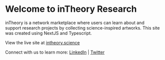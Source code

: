 # Welcome to inTheory Research

inTheory is a network marketplace where users can learn about and support research projects by collecting science-inspired artworks. This site was created using NextJS and Typescript.

View the live site at [intheory.science](https://www.intheory.science)

Connect with us to learn more:
[LinkedIn](https://www.linkedin.com/company/impact-finance-desci/) | [Twitter](https://twitter.com/DeSci_Impact)
